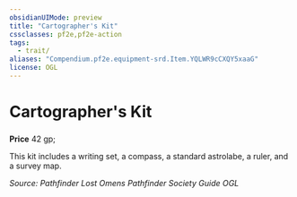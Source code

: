 ```yaml
---
obsidianUIMode: preview
title: "Cartographer's Kit"
cssclasses: pf2e,pf2e-action
tags:
  - trait/
aliases: "Compendium.pf2e.equipment-srd.Item.YQLWR9cCXQY5xaaG"
license: OGL
---
```

# Cartographer's Kit

### 


**Price** 42 gp; 



This kit includes a writing set, a compass, a standard astrolabe, a ruler, and a survey map.

*Source: Pathfinder Lost Omens Pathfinder Society Guide*
*OGL*